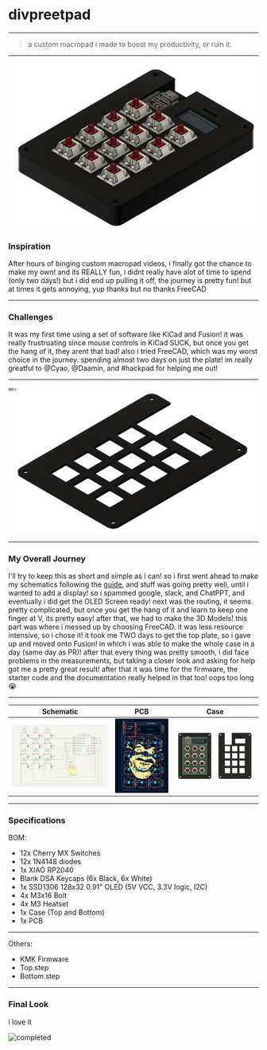 # divpreetpad
-- --
> a custom macropad i made to boost my productivity, or ruin it.
-- --
![entire_board](assets/entire_board.png)

### Inspiration
After hours of binging custom macropad videos, i finally got the chance to make my own! and its REALLY fun, i didnt really have alot of time to spend (only two days!) but i did end up pulling it off, the journey is pretty fun! but at times it gets annoying, yup thanks but no thanks FreeCAD
-- --
### Challenges
It was my first time using a set of software like KiCad and Fusion! it was really frustruating since mouse controls in KiCad SUCK, but once you get the hang of it, they arent that bad! also i tried FreeCAD, which was my worst choice in the journey. spending almost two days on just the plate! im really greatful to @Cyao, @Daamin, and #hackpad for helping me out! 
-- --
![top case](assets/top_case.png)
-- --
### My Overall Journey
I'll try to keep this as short and simple as i can! so i first went ahead to make my schematics following the [guide](https://hackpad.hackclub.com), and stuff was going pretty well, until i wanted to add a display! so i spammed google, slack, and ChatPPT, and eventually i did get the OLED Screen ready! next was the routing, it seems pretty complicated, but once you get the hang of it and learn to keep one finger at V, its pretty easy! after that, we had to make the 3D Models! this part was where i messed up by choosing FreeCAD. it was less resource intensive, so i chose it! it took me TWO days to get the top plate, so i gave up and moved onto Fusion! in which i was able to make the whole case in a day (same day as PR)! after that every thing was pretty smooth, i did face problems in the measurements, but taking a closer look and asking for help got me a pretty great result! after that it was time for the firmware, the starter code and the documentation really helped in that too! oops too long 😭
-- --
Schematic            |  PCB         |   Case
:-------------------------:|:-------------------------:|:-------------------------:|
![shematic](assets/schematics.png)    |  ![pcb](assets/pcb_kicad.png)  | ![image](assets/top_view.png)

-- --
### Specifications

BOM:
- 12x Cherry MX Switches
- 12x 1N4148 diodes
- 1x XIAO RP2040
- Blank DSA Keycaps (6x Black, 6x White)
- 1x SSD1306 128x32 0.91" OLED (5V VCC, 3.3V logic, I2C)
- 4x M3x16 Bolt
- 4x M3 Heatset
- 1x Case (Top and Bottom)
- 1x PCB
  
-- --

Others:
- KMK Firmware
- Top.step
- Bottom.step
-- --
### Final Look
i love it

![completed](https://cdn.hack.pet/slackcdn/4b494eb0ea948cf91a9c25cf04336b42.png)
